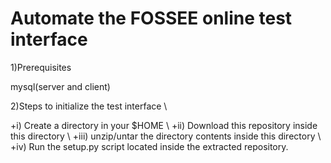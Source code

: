 Automate the FOSSEE online test interface
=========================================

1)Prerequisites

mysql(server and client)

2)Steps to initialize the test interface \\

+i) Create a directory in your $HOME \\
+ii) Download this repository inside this directory \\
+iii) unzip/untar the directory contents inside this directory \\
+iv) Run the setup.py script located inside the extracted repository.


